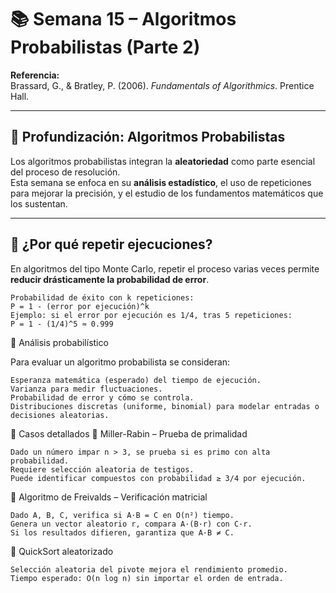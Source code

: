 # 📚 Semana 15 – Algoritmos Probabilistas (Parte 2)

**Referencia:**  
Brassard, G., & Bratley, P. (2006). *Fundamentals of Algorithmics*. Prentice Hall.

---

## 🎲 Profundización: Algoritmos Probabilistas

Los algoritmos probabilistas integran la **aleatoriedad** como parte esencial del proceso de resolución.  
Esta semana se enfoca en su **análisis estadístico**, el uso de repeticiones para mejorar la precisión, y el estudio de los fundamentos matemáticos que los sustentan.

---

## 🔁 ¿Por qué repetir ejecuciones?

En algoritmos del tipo Monte Carlo, repetir el proceso varias veces permite **reducir drásticamente la probabilidad de error**.

```plaintext
Probabilidad de éxito con k repeticiones:
P = 1 - (error por ejecución)^k
Ejemplo: si el error por ejecución es 1/4, tras 5 repeticiones:
P = 1 - (1/4)^5 ≈ 0.999
```
📐 Análisis probabilístico

Para evaluar un algoritmo probabilista se consideran:

    Esperanza matemática (esperado) del tiempo de ejecución.
    Varianza para medir fluctuaciones.
    Probabilidad de error y cómo se controla.
    Distribuciones discretas (uniforme, binomial) para modelar entradas o decisiones aleatorias.

🔎 Casos detallados
📍 Miller-Rabin – Prueba de primalidad

    Dado un número impar n > 3, se prueba si es primo con alta probabilidad.
    Requiere selección aleatoria de testigos.
    Puede identificar compuestos con probabilidad ≥ 3/4 por ejecución.

📍 Algoritmo de Freivalds – Verificación matricial

    Dado A, B, C, verifica si A·B = C en O(n²) tiempo.
    Genera un vector aleatorio r, compara A·(B·r) con C·r.
    Si los resultados difieren, garantiza que A·B ≠ C.

📍 QuickSort aleatorizado

    Selección aleatoria del pivote mejora el rendimiento promedio.
    Tiempo esperado: O(n log n) sin importar el orden de entrada.